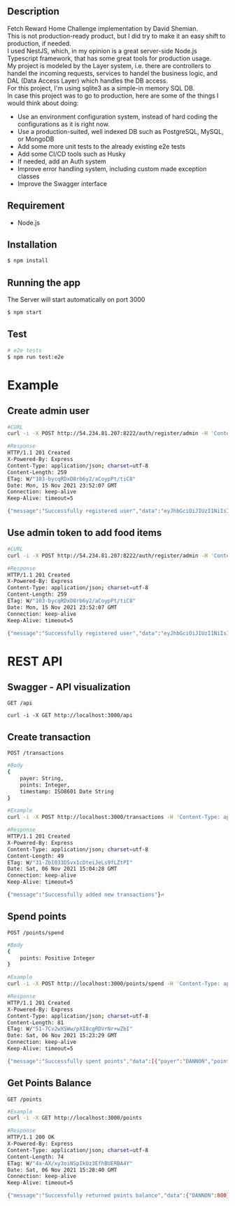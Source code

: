 ## Description

Fetch Reward Home Challenge implementation by David Shemian. </br>
This is not production-ready product, but I did try to make it an easy shift to production, if needed.</br>
I used NestJS, which, in my opinion is a great server-side Node.js Typescript framework, that has some great tools for production usage.</br>
My project is modeled by the Layer system, i.e. there are controllers to handel the incoming requests, services to handel the business logic, and DAL (Data Access Layer) which handles the DB access.</br>
For this project, I'm using sqlite3 as a simple-in memory SQL DB. </br>
In case this project was to go to production, here are some of the things I would think about doing:

-   Use an environment configuration system, instead of hard coding the configurations as it is right now.
-   Use a production-suited, well indexed DB such as PostgreSQL, MySQL, or MongoDB
-   Add some more unit tests to the already existing e2e tests
-   Add some CI/CD tools such as Husky
-   If needed, add an Auth system
-   Improve error handling system, including custom made exception classes
-   Improve the Swagger interface

## Requirement

-   Node.js

## Installation

```bash
$ npm install
```

## Running the app

The Server will start automatically on port 3000

```bash
$ npm start
```

## Test

```bash
# e2e tests
$ npm run test:e2e
```

# Example

## Create admin user

```bash
#CURL
curl -i -X POST http://54.234.81.207:8222/auth/register/admin -H 'Content-Type: application/json'  -d '{"email": "david@gmail.com", "password": "password", "address": "address"}'

#Response
HTTP/1.1 201 Created
X-Powered-By: Express
Content-Type: application/json; charset=utf-8
Content-Length: 259
ETag: W/"103-bycqRDxD8rb6y2/aCoypPt/tiC8"
Date: Mon, 15 Nov 2021 23:52:07 GMT
Connection: keep-alive
Keep-Alive: timeout=5

{"message":"Successfully registered user","data":"eyJhbGciOiJIUzI1NiIsInR5cCI6IkpXVCJ9.eyJpZCI6Ijc2ZDRjYzUyLTJhMDUtNGI3Zi04YTlmLWFhZjUxODQ3ZjI3NyIsInJ1bGUiOiJhZG1pbiIsImlhdCI6MTYzNzAyMDMyNywiZXhwIjoxNjM3MDU2MzI3fQ.qNohHKaQN8sdCtV0d9l_hrrwV7ZUM7bT6jkCWdb5sfU"}⏎
```

## Use admin token to add food items

```bash
#CURL
curl -i -X POST http://54.234.81.207:8222/auth/register/admin -H 'Content-Type: application/json'  -d '{"email": "david@gmail.com", "password": "password", "address": "address"}'

#Response
HTTP/1.1 201 Created
X-Powered-By: Express
Content-Type: application/json; charset=utf-8
Content-Length: 259
ETag: W/"103-bycqRDxD8rb6y2/aCoypPt/tiC8"
Date: Mon, 15 Nov 2021 23:52:07 GMT
Connection: keep-alive
Keep-Alive: timeout=5

{"message":"Successfully registered user","data":"eyJhbGciOiJIUzI1NiIsInR5cCI6IkpXVCJ9.eyJpZCI6Ijc2ZDRjYzUyLTJhMDUtNGI3Zi04YTlmLWFhZjUxODQ3ZjI3NyIsInJ1bGUiOiJhZG1pbiIsImlhdCI6MTYzNzAyMDMyNywiZXhwIjoxNjM3MDU2MzI3fQ.qNohHKaQN8sdCtV0d9l_hrrwV7ZUM7bT6jkCWdb5sfU"}⏎
```

# REST API

## Swagger - API visualization

```
GET /api
```

```
curl -i -X GET http://localhost:3000/api
```

## Create transaction

```
POST /transactions
```

```bash
#Body
{
    payer: String,
    points: Integer,
    timestamp: ISO8601 Date String
}
```

```bash
#Example
curl -i -X POST http://localhost:3000/transactions -H 'Content-Type: application/json'  -d '{"payer":"DANNON", "points":1000, "timestamp":"2020-11-02T14:00:00Z"}'
```

```bash
#Response
HTTP/1.1 201 Created
X-Powered-By: Express
Content-Type: application/json; charset=utf-8
Content-Length: 49
ETag: W/"31-ZbI033DSvx1cDteiJeLs9fLZtPI"
Date: Sat, 06 Nov 2021 15:04:28 GMT
Connection: keep-alive
Keep-Alive: timeout=5

{"message":"Successfully added new transactions"}⏎
```

## Spend points

```
POST /points/spend
```

```bash
#Body
{
    points: Positive Integer
}
```

```bash
#Example
curl -i -X POST http://localhost:3000/points/spend -H 'Content-Type: application/json'  -d '{"points":200}'
```

```bash
#Response
HTTP/1.1 201 Created
X-Powered-By: Express
Content-Type: application/json; charset=utf-8
Content-Length: 81
ETag: W/"51-7Cv2wXSWw/pXI8cgRDVrNr+wZbI"
Date: Sat, 06 Nov 2021 15:23:29 GMT
Connection: keep-alive
Keep-Alive: timeout=5

{"message":"Successfully spent points","data":[{"payer":"DANNON","points":-200}]}⏎
```

## Get Points Balance

```
GET /points
```

```bash
#Example
curl -i -X GET http://localhost:3000/points
```

```bash
#Response
HTTP/1.1 200 OK
X-Powered-By: Express
Content-Type: application/json; charset=utf-8
Content-Length: 74
ETag: W/"4a-AX/xy3oiNSpIkUz3EfhBUERBA4Y"
Date: Sat, 06 Nov 2021 15:28:40 GMT
Connection: keep-alive
Keep-Alive: timeout=5

{"message":"Successfully returned points balance","data":{"DANNON":800}}⏎
```
